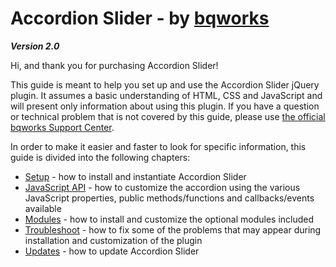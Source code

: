 # Accordion Slider - by [bqworks](http://bqworks.com/) #
*__Version 2.0__*

Hi, and thank you for purchasing Accordion Slider!

This guide is meant to help you set up and use the Accordion Slider jQuery plugin. It assumes a basic understanding of HTML, CSS and JavaScript and will present only information about using this plugin. If you have a question or technical problem that is not covered by this guide, please use [the official bqworks Support Center](http://support.bqworks.com/home).

In order to make it easier and faster to look for specific information, this guide is divided into the following chapters:

* [Setup](setup.md) - how to install and instantiate Accordion Slider
* [JavaScript API](api.md) - how to customize the accordion using the various JavaScript properties, public methods/functions and callbacks/events available
* [Modules](modules.md) - how to install and customize the optional modules included
* [Troubleshoot](troubleshoot.md) - how to fix some of the problems that may appear during installation and customization of the plugin
* [Updates](update.md) - how to update Accordion Slider